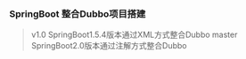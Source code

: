 ### SpringBoot 整合Dubbo项目搭建
>v1.0 SpringBoot1.5.4版本通过XML方式整合Dubbo
>master SpringBoot2.0版本通过注解方式整合Dubbo

